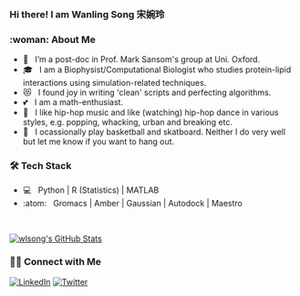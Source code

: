 ### Hi there! I am Wanling Song 宋婉玲 

<h3>:woman: About Me </h3>

- :office: &nbsp; I’m a post-doc in Prof. Mark Sansom's group at Uni. Oxford. 
- :mortar_board: &nbsp; I am a Biophysist/Computational Biologist who studies protein-lipid interactions using simulation-related techniques. 
- :heart_eyes_cat: &nbsp; I found joy in writing 'clean' scripts and perfecting algorithms. 
- :two_hearts: &nbsp; I am a math-enthusiast. 
- :kiss: &nbsp; I like hip-hop music and like (watching) hip-hop dance in various styles, e.g. popping, whacking, urban and breaking etc. 
- :basketball: &nbsp; I ocassionally play basketball and skatboard. Neither I do very well but let me know if you want to hang out. 

<h3>🛠 Tech Stack</h3>

- 💻 &nbsp; Python | R (Statistics) | MATLAB
- :atom: &nbsp; Gromacs | Amber | Gaussian | Autodock | Maestro

<br/>

[![wlsong's GitHub Stats](https://github-readme-stats.vercel.app/api?username=wlsong&show_icons=true)](https://github.com/wlsong)


<h3> 🤝🏻 Connect with Me </h3>

<a href="https://www.linkedin.com/in/wanling-song-11bb73197/"><img alt="LinkedIn" src="https://img.shields.io/badge/LinkedIn-Wanling%20Song-blue?style=flat-square&logo=linkedin"></a>
<a href="https://www.twitter.com/Linda_hello/"><img alt="Twitter" src="https://img.shields.io/badge/Twitter-Wanling%20Song-blue?style=flat-square&logo=twitter"></a>
